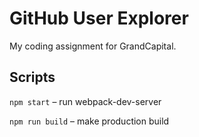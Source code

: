 # GitHub User Explorer

My coding assignment for GrandCapital.

## Scripts

`npm start` – run webpack-dev-server

`npm run build` – make production build 

